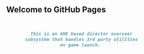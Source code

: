 ## Welcome to GitHub Pages



```markdown


         This is an AHK based director overseer 
       subsystem that handles 3rd party utilities 
                    on game launch.


```
